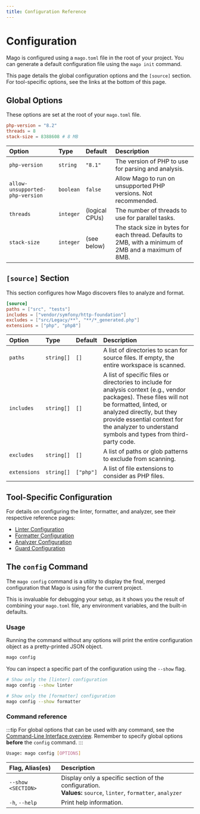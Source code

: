```yaml
---
title: Configuration Reference
---
```


# Configuration

Mago is configured using a `mago.toml` file in the root of your project. You can generate a default configuration file using the `mago init` command.

This page details the global configuration options and the `[source]` section. For tool-specific options, see the links at the bottom of this page.

## Global Options

These options are set at the root of your `mago.toml` file.

```toml
php-version = "8.2"
threads = 8
stack-size = 8388608 # 8 MB
```

| Option                          | Type      | Default        | Description                                                                                           |
| :------------------------------ | :-------- | :------------- | :---------------------------------------------------------------------------------------------------- |
| `php-version`                   | `string`  | `"8.1"`        | The version of PHP to use for parsing and analysis.                                                   |
| `allow-unsupported-php-version` | `boolean` | `false`        | Allow Mago to run on unsupported PHP versions. Not recommended.                                       |
| `threads`                       | `integer` | (logical CPUs) | The number of threads to use for parallel tasks.                                                      |
| `stack-size`                    | `integer` | (see below)    | The stack size in bytes for each thread. Defaults to 2MB, with a minimum of 2MB and a maximum of 8MB. |

## `[source]` Section

This section configures how Mago discovers files to analyze and format.

```toml
[source]
paths = ["src", "tests"]
includes = ["vendor/symfony/http-foundation"]
excludes = ["src/Legacy/**", "**/*_generated.php"]
extensions = ["php", "php8"]
```

| Option       | Type       | Default   | Description                                                                                                                                                                                                                                                                  |
| :----------- | :--------- | :-------- | :--------------------------------------------------------------------------------------------------------------------------------------------------------------------------------------------------------------------------------------------------------------------------- |
| `paths`      | `string[]` | `[]`      | A list of directories to scan for source files. If empty, the entire workspace is scanned.                                                                                                                                                                                   |
| `includes`   | `string[]` | `[]`      | A list of specific files or directories to include for analysis context (e.g., vendor packages). These files will not be formatted, linted, or analyzed directly, but they provide essential context for the analyzer to understand symbols and types from third-party code. |
| `excludes`   | `string[]` | `[]`      | A list of paths or glob patterns to exclude from scanning.                                                                                                                                                                                                                   |
| `extensions` | `string[]` | `["php"]` | A list of file extensions to consider as PHP files.                                                                                                                                                                                                                          |

## Tool-Specific Configuration

For details on configuring the linter, formatter, and analyzer, see their respective reference pages:

- [Linter Configuration](/tools/linter/configuration-reference.md)
- [Formatter Configuration](/tools/formatter/configuration-reference.md)
- [Analyzer Configuration](/tools/analyzer/configuration-reference.md)
- [Guard Configuration](/tools/guard/configuration-reference.md)

## The `config` Command

The `mago config` command is a utility to display the final, merged configuration that Mago is using for the current project.

This is invaluable for debugging your setup, as it shows you the result of combining your `mago.toml` file, any environment variables, and the built-in defaults.

### Usage

Running the command without any options will print the entire configuration object as a pretty-printed JSON object.

```sh
mago config
```

You can inspect a specific part of the configuration using the `--show` flag.

```sh
# Show only the [linter] configuration
mago config --show linter

# Show only the [formatter] configuration
mago config --show formatter
```

### Command reference

:::tip
For global options that can be used with any command, see the [Command-Line Interface overview](/fundamentals/command-line-interface.md). Remember to specify global options **before** the `config` command.
:::

```sh
Usage: mago config [OPTIONS]
```

| Flag, Alias(es)    | Description                                                                                                        |
| :----------------- | :----------------------------------------------------------------------------------------------------------------- |
| `--show <SECTION>` | Display only a specific section of the configuration. <br/>**Values:** `source`, `linter`, `formatter`, `analyzer` |
| `-h`, `--help`     | Print help information.                                                                                            |
